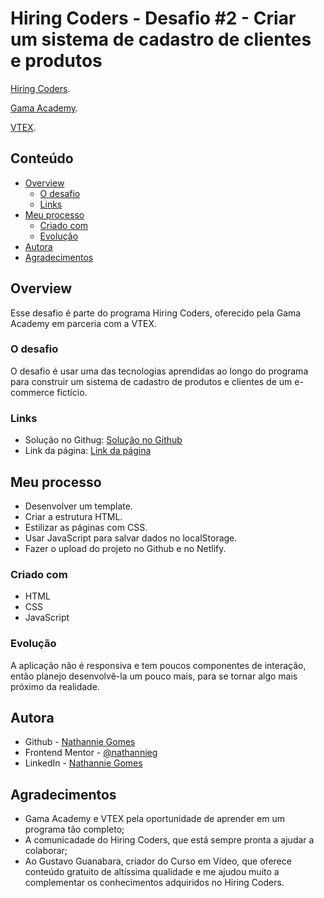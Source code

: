 # Hiring Coders - Desafio #2 - Criar um sistema de cadastro de clientes e produtos

[Hiring Coders](https://www.hiringcoders.com.br/).

[Gama Academy](https://www.gama.academy/).

[VTEX](https://vtex.com/br-pt/).

## Conteúdo

- [Overview](#overview)
  - [O desafio](#the-challenge)
  - [Links](#links)
- [Meu processo](#my-process)
  - [Criado com](#built-with)
  - [Evolução](#continued-development)
- [Autora](#author)
- [Agradecimentos](#acknowledgments)

## Overview

Esse desafio é parte do programa Hiring Coders, oferecido pela Gama Academy em parceria com a VTEX.

### O desafio

O desafio é usar uma das tecnologias aprendidas ao longo do programa para construir um sistema de cadastro de produtos e clientes de um e-commerce fictício.

### Links

- Solução no Githug: [Solução no Github](https://github.com/nathannieg/hiringcoders-challenge2-cadastros)
- Link da página: [Link da página](https://sistemadecadastros-ng.netlify.app/)

## Meu processo

- Desenvolver um template.
- Criar a estrutura HTML.
- Estilizar as páginas com CSS.
- Usar JavaScript para salvar dados no localStorage.
- Fazer o upload do projeto no Github e no Netlify.

### Criado com

- HTML
- CSS
- JavaScript

### Evolução

A aplicação não é responsiva e tem poucos componentes de interação, então planejo desenvolvê-la um pouco mais, para se tornar algo mais próximo da realidade.

## Autora

- Github - [Nathannie Gomes](https://github.com/nathannieg)
- Frontend Mentor - [@nathannieg](https://www.frontendmentor.io/profile/nathannieg)
- LinkedIn - [Nathannie Gomes](https://www.linkedin.com/in/nathanniegomes/)

## Agradecimentos

- Gama Academy e VTEX pela oportunidade de aprender em um programa tão completo;
- A comunicadade do Hiring Coders, que está sempre pronta a ajudar a colaborar;
- Ao Gustavo Guanabara, criador do Curso em Vídeo, que oferece conteúdo gratuito de altíssima qualidade e me ajudou muito a complementar os conhecimentos adquiridos no Hiring Coders.
